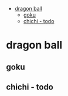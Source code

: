 <!-- START doctoc generated TOC please keep comment here to allow auto update -->
<!-- DON'T EDIT THIS SECTION, INSTEAD RE-RUN doctoc TO UPDATE -->


- [dragon ball](#dragon-ball)
  - [goku](#goku)
  - [chichi - todo](#chichi---todo)

<!-- END doctoc generated TOC please keep comment here to allow auto update -->

# dragon ball


## goku

## chichi - todo